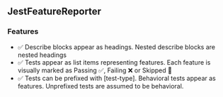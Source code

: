 ## JestFeatureReporter
  ### Features
- :white_check_mark: Describe blocks appear as headings. Nested describe blocks are nested headings
- :white_check_mark: Tests appear as list items representing features. Each feature is visually marked as Passing :white_check_mark:, Failing :x: or Skipped :construction:
- :white_check_mark: Tests can be prefixed with [test-type]. Behavioral tests appear as features. Unprefixed tests are assumed to be behavioral.
